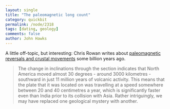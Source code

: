 ```yaml
---
layout: single 
title: "The paleomagnetic long count" 
category: quickbit
permalink: /node/2318
tags: [dating, geology] 
comments: false 
author: John Hawks 
---
```


A little off-topic, but interesting: Chris Rowan writes about <a href="http://scienceblogs.com/highlyallochthonous/2009/11/the_amazing_disappearing_asymm.php">paleomagnetic reversals and crustal movements</a> some billion years ago.

<blockquote>The change in inclinations through the section indicates that North America moved almost 30 degrees - around 3000 kilometres - southward in just 11 million years of volcanic activity. This means that the plate that it was located on was travelling at a speed somewhere between 20 and 40 centimetres a year, which is significantly faster even than India prior to its collision with Asia. Rather intriguingly, we may have replaced one geological mystery with another.</blockquote>

